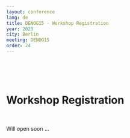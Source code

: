```yaml
---
layout: conference
lang: de
title: DENOG15 - Workshop Registration
year: 2023
city: Berlin
meeting: DENOG15
order: 24
---
```

<br>
<br>
<br>
<h1>Workshop Registration</h1><br>

Will open soon ...

<!-- <pretix-widget event="https://pretix.eu/denog/denog15workshops/"></pretix-widget>
<noscript>
   <div class="pretix-widget">
        <div class="pretix-widget-info-message">
            JavaScript ist in Ihrem Browser deaktiviert. Um unseren Ticket-Shop ohne JavaScript aufzurufen, klicken Sie bitte <a target="_blank" rel="noopener" href="https://pretix.eu/denog/denog15workshops/">hier</a>.
        </div>
    </div>
</noscript> --> 
